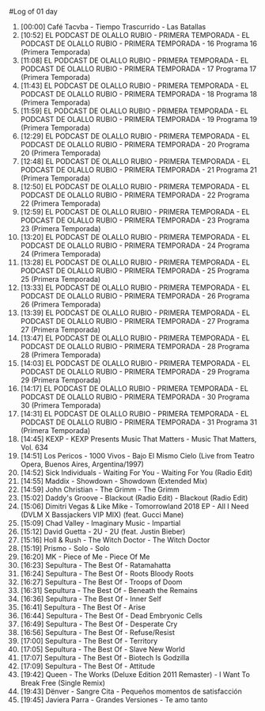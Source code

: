 #Log of 01 day

1. [00:00] Café Tacvba - Tiempo Trascurrido - Las Batallas
1. [10:52] EL PODCAST DE OLALLO RUBIO - PRIMERA TEMPORADA - EL PODCAST DE OLALLO RUBIO - PRIMERA TEMPORADA - 16 Programa 16 (Primera Temporada)
1. [11:08] EL PODCAST DE OLALLO RUBIO - PRIMERA TEMPORADA - EL PODCAST DE OLALLO RUBIO - PRIMERA TEMPORADA - 17 Programa 17 (Primera Temporada)
1. [11:43] EL PODCAST DE OLALLO RUBIO - PRIMERA TEMPORADA - EL PODCAST DE OLALLO RUBIO - PRIMERA TEMPORADA - 18 Programa 18 (Primera Temporada)
1. [11:59] EL PODCAST DE OLALLO RUBIO - PRIMERA TEMPORADA - EL PODCAST DE OLALLO RUBIO - PRIMERA TEMPORADA - 19 Programa 19 (Primera Temporada)
1. [12:29] EL PODCAST DE OLALLO RUBIO - PRIMERA TEMPORADA - EL PODCAST DE OLALLO RUBIO - PRIMERA TEMPORADA - 20 Programa 20 (Primera Temporada)
1. [12:48] EL PODCAST DE OLALLO RUBIO - PRIMERA TEMPORADA - EL PODCAST DE OLALLO RUBIO - PRIMERA TEMPORADA - 21 Programa 21 (Primera Temporada)
1. [12:50] EL PODCAST DE OLALLO RUBIO - PRIMERA TEMPORADA - EL PODCAST DE OLALLO RUBIO - PRIMERA TEMPORADA - 22 Programa 22 (Primera Temporada)
1. [12:59] EL PODCAST DE OLALLO RUBIO - PRIMERA TEMPORADA - EL PODCAST DE OLALLO RUBIO - PRIMERA TEMPORADA - 23 Programa 23 (Primera Temporada)
1. [13:20] EL PODCAST DE OLALLO RUBIO - PRIMERA TEMPORADA - EL PODCAST DE OLALLO RUBIO - PRIMERA TEMPORADA - 24 Programa 24 (Primera Temporada)
1. [13:28] EL PODCAST DE OLALLO RUBIO - PRIMERA TEMPORADA - EL PODCAST DE OLALLO RUBIO - PRIMERA TEMPORADA - 25 Programa 25 (Primera Temporada)
1. [13:33] EL PODCAST DE OLALLO RUBIO - PRIMERA TEMPORADA - EL PODCAST DE OLALLO RUBIO - PRIMERA TEMPORADA - 26 Programa 26 (Primera Temporada)
1. [13:39] EL PODCAST DE OLALLO RUBIO - PRIMERA TEMPORADA - EL PODCAST DE OLALLO RUBIO - PRIMERA TEMPORADA - 27 Programa 27 (Primera Temporada)
1. [13:47] EL PODCAST DE OLALLO RUBIO - PRIMERA TEMPORADA - EL PODCAST DE OLALLO RUBIO - PRIMERA TEMPORADA - 28 Programa 28 (Primera Temporada)
1. [14:03] EL PODCAST DE OLALLO RUBIO - PRIMERA TEMPORADA - EL PODCAST DE OLALLO RUBIO - PRIMERA TEMPORADA - 29 Programa 29 (Primera Temporada)
1. [14:17] EL PODCAST DE OLALLO RUBIO - PRIMERA TEMPORADA - EL PODCAST DE OLALLO RUBIO - PRIMERA TEMPORADA - 30 Programa 30 (Primera Temporada)
1. [14:31] EL PODCAST DE OLALLO RUBIO - PRIMERA TEMPORADA - EL PODCAST DE OLALLO RUBIO - PRIMERA TEMPORADA - 31 Programa 31 (Primera Temporada)
1. [14:45] KEXP - KEXP Presents Music That Matters - Music That Matters, Vol. 634
1. [14:51] Los Pericos - 1000 Vivos - Bajo El Mismo Cielo (Live from Teatro Opera, Buenos Aires, Argentina/1997)
1. [14:52] Sick Individuals - Waiting For You - Waiting For You (Radio Edit)
1. [14:55] Maddix - Showdown - Showdown (Extended Mix)
1. [14:59] John Christian - The Grimm - The Grimm
1. [15:02] Daddy's Groove - Blackout (Radio Edit) - Blackout (Radio Edit)
1. [15:06] Dimitri Vegas & Like Mike - Tomorrowland 2018 EP - All I Need (DVLM X Bassjackers VIP MIX) (feat. Gucci Mane)
1. [15:09] Chad Valley - Imaginary Music - Impartial
1. [15:12] David Guetta - 2U - 2U (feat. Justin Bieber)
1. [15:16] Holl & Rush - The Witch Doctor - The Witch Doctor
1. [15:19] Prismo - Solo - Solo
1. [16:20] MK - Piece of Me - Piece Of Me
1. [16:23] Sepultura - The Best Of - Ratamahatta
1. [16:24] Sepultura - The Best Of - Roots Bloody Roots
1. [16:27] Sepultura - The Best Of - Troops of Doom
1. [16:31] Sepultura - The Best Of - Beneath the Remains
1. [16:36] Sepultura - The Best Of - Inner Self
1. [16:41] Sepultura - The Best Of - Arise
1. [16:44] Sepultura - The Best Of - Dead Embryonic Cells
1. [16:49] Sepultura - The Best Of - Desperate Cry
1. [16:56] Sepultura - The Best Of - Refuse/Resist
1. [17:00] Sepultura - The Best Of - Territory
1. [17:05] Sepultura - The Best Of - Slave New World
1. [17:07] Sepultura - The Best Of - Biotech Is Godzilla
1. [17:09] Sepultura - The Best Of - Attitude
1. [19:42] Queen - The Works (Deluxe Edition 2011 Remaster) - I Want To Break Free (Single Remix)
1. [19:43] Dënver - Sangre Cita - Pequeños momentos de satisfacción
1. [19:45] Javiera Parra - Grandes Versiones - Te amo tanto
